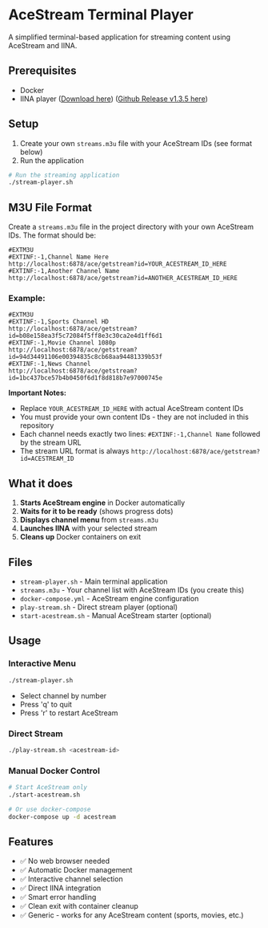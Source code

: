 # AceStream Terminal Player

A simplified terminal-based application for streaming content using AceStream and IINA.

## Prerequisites

- Docker
- IINA player ([Download here](https://iina.io)) ([Github Release v1.3.5 here](https://github.com/iina/iina/releases/tag/v1.3.5))

## Setup

1. Create your own `streams.m3u` file with your AceStream IDs (see format below)
2. Run the application

```bash
# Run the streaming application
./stream-player.sh
```

## M3U File Format

Create a `streams.m3u` file in the project directory with your own AceStream IDs. The format should be:

```m3u
#EXTM3U
#EXTINF:-1,Channel Name Here
http://localhost:6878/ace/getstream?id=YOUR_ACESTREAM_ID_HERE
#EXTINF:-1,Another Channel Name
http://localhost:6878/ace/getstream?id=ANOTHER_ACESTREAM_ID_HERE
```

### Example:
```m3u
#EXTM3U
#EXTINF:-1,Sports Channel HD
http://localhost:6878/ace/getstream?id=b08e158ea3f5c72084f5ff8e3c30ca2e4d1ff6d1
#EXTINF:-1,Movie Channel 1080p
http://localhost:6878/ace/getstream?id=94d34491106e00394835c8cb68aa94481339b53f
#EXTINF:-1,News Channel
http://localhost:6878/ace/getstream?id=1bc437bce57b4b0450f6d1f8d818b7e97000745e
```

**Important Notes:**
- Replace `YOUR_ACESTREAM_ID_HERE` with actual AceStream content IDs
- You must provide your own content IDs - they are not included in this repository
- Each channel needs exactly two lines: `#EXTINF:-1,Channel Name` followed by the stream URL
- The stream URL format is always `http://localhost:6878/ace/getstream?id=ACESTREAM_ID`

## What it does

1. **Starts AceStream engine** in Docker automatically
2. **Waits for it to be ready** (shows progress dots)
3. **Displays channel menu** from `streams.m3u`
4. **Launches IINA** with your selected stream
5. **Cleans up** Docker containers on exit

## Files

- `stream-player.sh` - Main terminal application
- `streams.m3u` - Your channel list with AceStream IDs (you create this)
- `docker-compose.yml` - AceStream engine configuration
- `play-stream.sh` - Direct stream player (optional)
- `start-acestream.sh` - Manual AceStream starter (optional)

## Usage

### Interactive Menu
```bash
./stream-player.sh
```
- Select channel by number
- Press 'q' to quit
- Press 'r' to restart AceStream

### Direct Stream
```bash
./play-stream.sh <acestream-id>
```

### Manual Docker Control
```bash
# Start AceStream only
./start-acestream.sh

# Or use docker-compose
docker-compose up -d acestream
```

## Features

- ✅ No web browser needed
- ✅ Automatic Docker management  
- ✅ Interactive channel selection
- ✅ Direct IINA integration
- ✅ Smart error handling
- ✅ Clean exit with container cleanup
- ✅ Generic - works for any AceStream content (sports, movies, etc.)